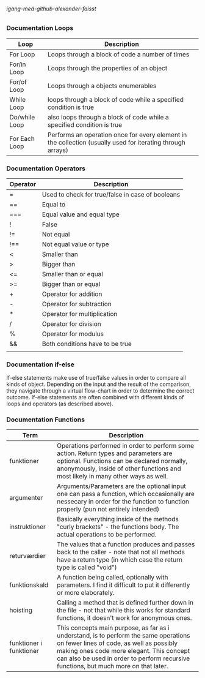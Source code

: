 ###### igang-med-github-alexander-faisst

### Documentation Loops

Loop | Description
-----|------------
For Loop | Loops through a block of code a number of times
For/in Loop | Loops through the properties of an object
For/of Loop | Loops through a objects enumerables
While Loop | loops through a block of code while a specified condition is true
Do/while Loop | also loops through a block of code while a specified condition is true 
For Each Loop | Performs an operation once for every element in the collection (usually used for iterating through arrays)

### Documentation Operators

Operator | Description
---------|------------
= | Used to check for true/false in case of booleans
== | Equal to
=== | Equal value and equal type
! | False
!= | Not equal
!== | Not equal value or type
< | Smaller than
\> | Bigger than
<= | Smaller than or equal
\>= | Bigger than or equal
 \+ | Operator for addition
\- | Operator for subtraction
\* | Operator for multiplication
/ | Operator for division
% | Operator for modulus 
&& | Both conditions have to be true
|| | One of two (or more) conditions has to be true

### Documentation if-else 

If-else statements make use of true/false values in order to compare all kinds of object. Depending on the input and the result of the comparison, they navigate through a virtual flow-chart in order to determine the correct outcome. If-else statements are often combined with different kinds of loops and operators (as described above). 

### Documentation Functions

Term | Description
-----|------------
funktioner | Operations performed in order to perform some action. Return types and parameters are optional. Functions can be declared normally, anonymously, inside of other functions and most likely in many other ways as well. 
argumenter | Arguments/Parameters are the optional input one can pass a function, which occasionally are nessecary in order for the function to function properly (pun not entirely intended)
instruktioner | Basically everything inside of the methods "curly brackets" - the functions body. The actual operations to be performed. 
returværdier | The values that a function produces and passes back to the caller - note that not all methods have a return type (in which case the return type is called "void")
funktionskald | A function being called, optionally with parameters. I find it difficult to put it differently or more elaborately. 
hoisting | Calling a method that is defined further down in the file - not that while this works for standard functions, it doesn't work for anonymous ones. 
funktioner i funktioner | This concepts main purpose, as far as i understand, is to perform the same operations on fewer lines of code, as well as possibly making ones code more elegant. This concept can also be used in order to perform recursive functions, but much more on that later. 